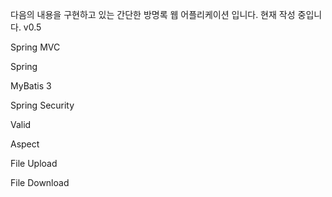 
다음의 내용을 구현하고 있는 간단한 방명록 웹 어플리케이션 입니다.
현재 작성 중입니다. v0.5


Spring MVC

Spring

MyBatis 3


Spring Security

Valid

Aspect

File Upload

File Download

